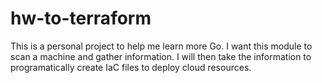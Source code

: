 # hw-to-terraform

This is a personal project to help me learn more Go. I want this module to scan a machine and gather information. I will then take the information to programatically create IaC files to deploy cloud resources. 

